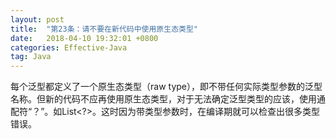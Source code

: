 ```yaml
---
layout: post
title:  "第23条：请不要在新代码中使用原生态类型"
date:   2018-04-10 19:32:01 +0800
categories: Effective-Java
tag: Java
---
```



每个泛型都定义了一个原生态类型（raw type），即不带任何实际类型参数的泛型名称。但新的代码不应再使用原生态类型，对于无法确定泛型类型的应该，使用通配符“？”。如List<?>。这时因为带类型参数时，在编译期就可以检查出很多类型错误。